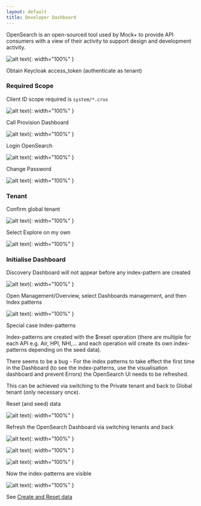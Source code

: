 ```yaml
---
layout: default
title: Developer Dashboard
---
```


OpenSearch is an open-sourced tool used by Mock+ to provide API consumers with a view of their activity to support design and development activity.

![alt text](Mockplus-Developer-Dashboard.png "Mock+ Developer Dashboard"){: width="100%" }

Obtain Keycloak access_token (authenticate as tenant)

### Required Scope

Client ID scope required is `system/*.crus`

![alt text](image-20240719-013419.png "Retrieve Access Token"){: width="100%" }

Call Provision Dashboard

![alt text](image-20240719-013448.png "Provision Dashboard"){: width="100%" }

Login OpenSearch

![alt text](image-20240719-013515.png "Login OpenSearch"){: width="100%" }

Change Password

![alt text](image-20240719-013531.png "Change Password"){: width="100%" }

### Tenant

Confirm global tenant

![alt text](image-20240717-032453.png "global tenant"){: width="100%" }

Select Explore on my own

![alt text](image-20240717-032505.png "Explore on my own"){: width="100%" }

### Initialise Dashboard

Discovery Dashboard will not appear before any index-pattern are created

![alt text](image-20240719-014510.png "Explore on my own"){: width="100%" }

Open Management/Overview, select Dashboards management, and then Index patterns

![alt text](image-20240717-032530.png "Explore on my own"){: width="100%" }

Special case Index-patterns

Index-patterns are created with the $reset operation (there are multiple for each API e.g. Air, HPI, NHI,… and each operation will create its own index-patterns depending on the seed data).

There seems to be a bug - For the index patterns to take effect the first time in the Dashboard (to see the index-patterns, use the visualisation dashboard and prevent Errors) the OpenSearch UI needs to be refreshed.

This can be achieved via switching to the Private tenant and back to Global tenant (only necessary once).

Reset (and seed) data

![alt text](image-20240717-032542.png "Reset (and seed) data"){: width="100%" }

Refresh the OpenSearch Dashboard via switching tenants and back

![alt text](image-20240717-032556.png "switching tenants"){: width="100%" }

![alt text](image-20240717-032602.png "after switching tenants"){: width="100%" }

![alt text](image-20240717-032609.png "switch back"){: width="100%" }

Now the index-patterns are visible

![alt text](image-20240717-032632.png "index visible"){: width="100%" }

See [Create and Reset data](reset.html)
